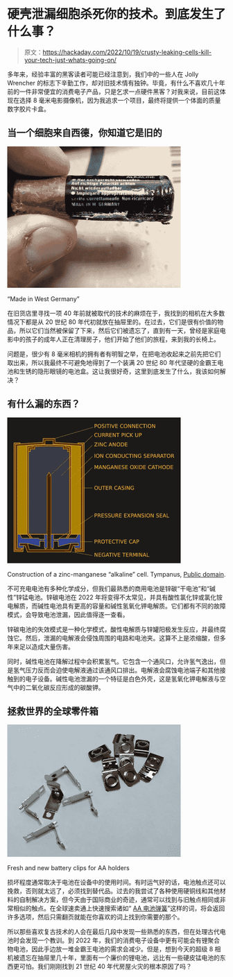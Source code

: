 # 硬壳泄漏细胞杀死你的技术。到底发生了什么事？

> 原文：<https://hackaday.com/2022/10/19/crusty-leaking-cells-kill-your-tech-just-whats-going-on/>

多年来，经验丰富的黑客读者可能已经注意到，我们中的一些人在 Jolly Wrencher 的标志下辛勤工作，却对旧技术情有独钟。毕竟，有什么不喜欢几十年前的一件非常便宜的消费电子产品，只是乞求一点硬件黑客？对我来说，目前这体现在选择 8 毫米电影摄像机，因为我追求一个项目，最终将提供一个体面的质量数字胶片卡盒。

## 当一个细胞来自西德，你知道它是旧的

[![A leaky Duracell, "Made In West Germany"](img/27f93cbb391beca2d2c6af854d3481bc.png)](https://hackaday.com/wp-content/uploads/2022/10/leaky-cell-old-duracell.jpg)

“Made in West Germany”

在旧货店里寻找一项 40 年前就被取代的技术的麻烦在于，我找到的相机在大多数情况下都是从 20 世纪 80 年代初就放在抽屉里的。在过去，它们是很有价值的物品，所以它们当然被保留了下来，然后它们被遗忘了，直到有一天，曾经是家庭电影中的孩子的成年人正在清理房子，他们开始了他们的旅程，来到我的长椅上。

问题是，很少有 8 毫米相机的拥有者有明智之举，在把电池收起来之前先把它们取出来，所以我最终不可避免地得到了一个装满 20 世纪 80 年代坚硬的金霸王电池和生锈的隐形眼镜的电池盒。这让我很好奇，这里到底发生了什么，我该如何解决？

## 有什么漏的东西？

[![Construction of a zinc-manganese "alkaline" cell.](img/f51465f416dfe33d042106967985c444.png)](https://hackaday.com/wp-content/uploads/2022/10/manganese-cell-construction.jpg)

Construction of a zinc-manganese “alkaline” cell. Tympanus, [Public domain](https://commons.wikimedia.org/wiki/File:Alkaline-battery-english.svg).

不可充电电池有多种化学成分，但我们最熟悉的商用电池是锌碳“干电池”和“碱性”锌锰电池。锌碳电池在 2022 年将变得不太常见，并具有酸性氯化锌或氯化铵电解质，而碱性电池具有更高的容量和碱性氢氧化钾电解质。它们都有不同的故障模式，会导致电池泄漏，因此值得逐一查看。

锌碳电池的失效模式是一种化学模式，酸性电解质与锌罐阳极发生反应，并最终腐蚀它。然后，泄漏的电解液会侵蚀周围的电路和电池夹。这算不上是浓缩酸，但多年来足以造成大量伤害。

同时，碱性电池在降解过程中会积累氢气。它包含一个通风口，允许氢气逸出，但是氢气压力反而会迫使电解液通过该通风口排出。电解液会腐蚀电池端子和其他接触到的电子设备。碱性电池泄漏的一个特征是白色外壳，这是氢氧化钾电解液与空气中的二氧化碳反应形成的碳酸钾。

## 拯救世界的全球零件箱

[![Fresh and new battery clips for AA holders](img/637f36048e5a57c0106e95c4d6926dbd.png)](https://hackaday.com/wp-content/uploads/2022/10/leaky-cell-battery-clips.jpg)

Fresh and new battery clips for AA holders

损坏程度通常取决于电池在设备中的使用时间。有时运气好的话，电池触点还可以挽救，否则就太远了，必须找到替代品。过去的我尝试了各种使用硬铜线和其他材料的自制解决方案，但今天由于国际商业的奇迹，通常可以找到与旧触点相同或非常相似的触点。在全球速卖通上快速搜索诸如“ [AA 电池弹簧](https://www.aliexpress.com/wholesale?SearchText=AA+battery+spring)”这样的词，将会返回许多选项，然后只需翻页就能在你喜欢的词上找到你需要的那个。

所以那些喜欢复古技术的人会在最后几段中发现一些熟悉的东西，但在处理古代电池时会发现一个教训。到 2022 年，我们的消费电子设备中更有可能会有锂聚合物电池，因此手边放一堆金霸王电池的需求会减少。但是，想到今天的超级 8 相机被遗忘在抽屉里几十年，里面有一个廉价的锂电池，远比有一些硬皮锰电池的东西更可怕。我们刚刚找到 21 世纪 40 年代房屋火灾的根本原因了吗？